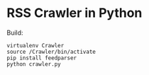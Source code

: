 RSS Crawler in Python
=========================

Build:
```
virtualenv Crawler
source /Crawler/bin/activate
pip install feedparser
python crawler.py
```
